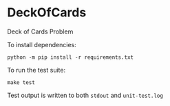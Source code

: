# DeckOfCards
Deck of Cards Problem

To install dependencies:

    python -m pip install -r requirements.txt

To run the test suite:

    make test

Test output is written to both `stdout` and `unit-test.log`
